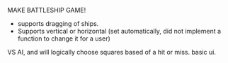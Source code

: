 MAKE BATTLESHIP GAME!

- supports dragging of ships. 
- Supports vertical or horizontal (set automatically, did not implement a function to change it for a user)

VS AI, and will logically choose squares based of a hit or miss. 
basic ui.
